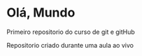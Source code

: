 # Olá, Mundo
 Primeiro repositorio do curso de  git e gitHub

 Repositorio criado durante uma aula ao vivo
